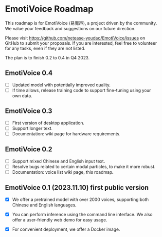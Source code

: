 # EmotiVoice Roadmap

This roadmap is for EmotiVoice (易魔声), a project driven by the community. We value your feedback and suggestions on our future direction.

Please visit https://github.com/netease-youdao/EmotiVoice/issues on GitHub to submit your proposals.
If you are interested, feel free to volunteer for any tasks, even if they are not listed.

The plan is to finish 0.2 to 0.4 in Q4 2023.

## EmotiVoice 0.4

- [ ] Updated model with potentially improved quality.
- [ ] If time allows, release training code to support fine-tuning using your own data.

## EmotiVoice 0.3

- [ ] First version of desktop application.
- [ ] Support longer text.
- [ ] Documentation: wiki page for hardware requirements.

## EmotiVoice 0.2

- [ ] Support mixed Chinese and English input text.
- [ ] Resolve bugs related to certain modal particles, to make it more robust.
- [ ] Documentation: voice list wiki page, this roadmap.

## EmotiVoice 0.1 (2023.11.10) first public version

- [x] We offer a pretrained model with over 2000 voices, supporting both Chinese and English languages.
- [x] You can perform inference using the command line interface. We also offer a user-friendly web demo for easy usage.
- [x] For convenient deployment, we offer a Docker image.

